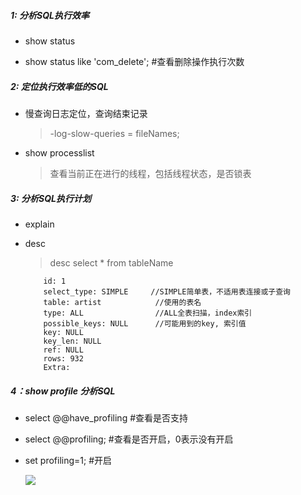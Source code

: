 ##### 1: 分析SQL执行效率

- show status

- show status like 'com_delete';   #查看删除操作执行次数

##### 2: 定位执行效率低的SQL

- 慢查询日志定位，查询结束记录

	> -log-slow-queries = fileNames;

- show processlist  

	> 查看当前正在进行的线程，包括线程状态，是否锁表

##### 3: 分析SQL执行计划

- explain

- desc

	> desc select * from tableName
	```
		id: 1
		select_type: SIMPLE		//SIMPLE简单表，不适用表连接或子查询
		table: artist			 //使用的表名
		type: ALL				 //ALL全表扫描，index索引
		possible_keys: NULL		 //可能用到的key, 索引值
		key: NULL
		key_len: NULL
		ref: NULL
		rows: 932
		Extra:
	```

##### 4：show profile 分析SQL

- select @@have_profiling   #查看是否支持

- select @@profiling;    	#查看是否开启，0表示没有开启

- set profiling=1;          #开启

	![](http://oxkadystp.bkt.clouddn.com/mysql-show-profile%E5%88%86%E6%9E%90.PNG)
